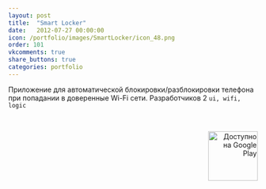 ```yaml
---
layout: post
title:  "Smart Locker"
date:   2012-07-27 00:00:00
icon: /portfolio/images/SmartLocker/icon_48.png
order: 101
vkcomments: true
share_buttons: true
categories: portfolio
---
```


Приложение для автоматической блокировки/разблокировки телефона при попадании в доверенные Wi-Fi сети. Разработчиков 2 `ui, wifi, logic`

<p>
<div>
<a class="example-image-link" href="{{ site.baseurl }}/portfolio/images/SmartLocker/1.png" data-lightbox="example-set" data-title="Smart Locker"><img class="example-image" src="{{ site.baseurl }}/portfolio/images/SmartLocker/thumb_1.png" alt=""/></a>
<a class="example-image-link" href="{{ site.baseurl }}/portfolio/images/SmartLocker/2.png" data-lightbox="example-set" data-title="Smart Locker"><img class="example-image" src="{{ site.baseurl }}/portfolio/images/SmartLocker/thumb_2.png" alt=""/></a>
<a class="example-image-link" href="{{ site.baseurl }}/portfolio/images/SmartLocker/3.png" data-lightbox="example-set" data-title="Smart Locker"><img class="example-image" src="{{ site.baseurl }}/portfolio/images/SmartLocker/thumb_3.png" alt=""/></a>
<a class="example-image-link" href="{{ site.baseurl }}/portfolio/images/SmartLocker/4.png" data-lightbox="example-set" data-title="Smart Locker"><img class="example-image" src="{{ site.baseurl }}/portfolio/images/SmartLocker/thumb_4.png" alt=""/></a>
</div>
</p>

<p align="right">
<a href='https://play.google.com/store/apps/details?id=com.enterra.trustedwifi' target="_blank"><img alt='Доступно на Google Play' src='https://play.google.com/intl/en_us/badges/images/generic/ru_badge_web_generic.png' width="100"/></a>
</p>

<!--more-->

